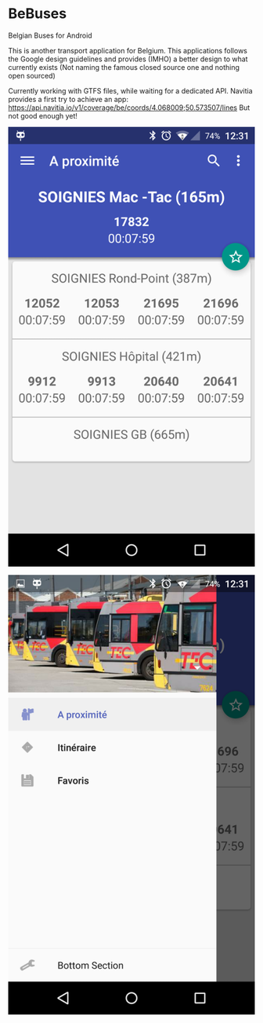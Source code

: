 # BeBuses
Belgian Buses for Android

This is another transport application for Belgium.
This applications follows the Google design guidelines and provides (IMHO) a better design to what currently exists (Not naming the famous closed source one and nothing open sourced)

Currently working with GTFS files, while waiting for a dedicated API.
Navitia provides a first try to achieve an app: https://api.navitia.io/v1/coverage/be/coords/4.068009;50.573507/lines
But not good enough yet!


![ScreenShot](/3.png)

![ScreenShot](/4.png)
